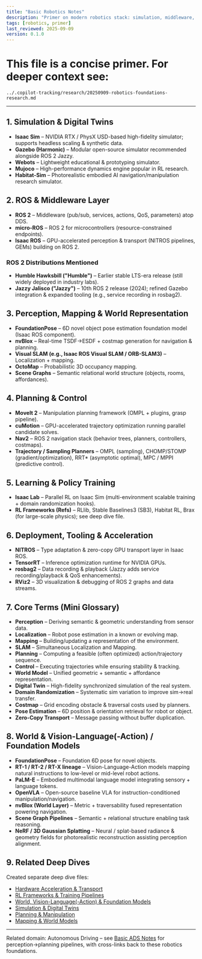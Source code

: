 ```yaml
---
title: "Basic Robotics Notes"
description: "Primer on modern robotics stack: simulation, middleware, perception, planning, learning, acceleration."
tags: [robotics, primer]
last_reviewed: 2025-09-09
version: 0.1.0
---
```


# This file is a concise primer. For deeper context see:
`../.copilot-tracking/research/20250909-robotics-foundations-research.md`

---
## 1. Simulation & Digital Twins

- **Isaac Sim** – NVIDIA RTX / PhysX USD-based high-fidelity simulator; supports headless scaling & synthetic data.
- **Gazebo (Harmonic)** – Modular open-source simulator recommended alongside ROS 2 Jazzy.
- **Webots** – Lightweight educational & prototyping simulator.
- **Mujoco** – High-performance dynamics engine popular in RL research.
- **Habitat-Sim** – Photorealistic embodied AI navigation/manipulation research simulator.

## 2. ROS & Middleware Layer

- **ROS 2** – Middleware (pub/sub, services, actions, QoS, parameters) atop DDS.
- **micro-ROS** – ROS 2 for microcontrollers (resource-constrained endpoints).
- **Isaac ROS** – GPU-accelerated perception & transport (NITROS pipelines, GEMs) building on ROS 2.

### ROS 2 Distributions Mentioned

- **Humble Hawksbill ("Humble")** – Earlier stable LTS-era release (still widely deployed in industry labs).
- **Jazzy Jalisco ("Jazzy")** – 10th ROS 2 release (2024); refined Gazebo integration & expanded tooling (e.g., service recording in rosbag2).

## 3. Perception, Mapping & World Representation

- **FoundationPose** – 6D novel object pose estimation foundation model (Isaac ROS component).
- **nvBlox** – Real-time TSDF→ESDF + costmap generation for navigation & planning.
- **Visual SLAM (e.g., Isaac ROS Visual SLAM / ORB-SLAM3)** – Localization + mapping.
- **OctoMap** – Probabilistic 3D occupancy mapping.
- **Scene Graphs** – Semantic relational world structure (objects, rooms, affordances).

## 4. Planning & Control

- **MoveIt 2** – Manipulation planning framework (OMPL + plugins, grasp pipeline).
- **cuMotion** – GPU-accelerated trajectory optimization running parallel candidate solves.
- **Nav2** – ROS 2 navigation stack (behavior trees, planners, controllers, costmaps).
- **Trajectory / Sampling Planners** – OMPL (sampling), CHOMP/STOMP (gradient/optimization), RRT* (asymptotic optimal), MPC / MPPI (predictive control).

## 5. Learning & Policy Training

- **Isaac Lab** – Parallel RL on Isaac Sim (multi-environment scalable training + domain randomization hooks).
- **RL Frameworks (Refs)** – RLlib, Stable Baselines3 (SB3), Habitat RL, Brax (for large-scale physics); see deep dive file.

## 6. Deployment, Tooling & Acceleration

- **NITROS** – Type adaptation & zero-copy GPU transport layer in Isaac ROS.
- **TensorRT** – Inference optimization runtime for NVIDIA GPUs.
- **rosbag2** – Data recording & playback (Jazzy adds service recording/playback & QoS enhancements).
- **RViz2** – 3D visualization & debugging of ROS 2 graphs and data streams.

## 7. Core Terms (Mini Glossary)

- **Perception** – Deriving semantic & geometric understanding from sensor data.
- **Localization** – Robot pose estimation in a known or evolving map.
- **Mapping** – Building/updating a representation of the environment.
- **SLAM** – Simultaneous Localization and Mapping.
- **Planning** – Computing a feasible (often optimized) action/trajectory sequence.
- **Control** – Executing trajectories while ensuring stability & tracking.
- **World Model** – Unified geometric + semantic + affordance representation.
- **Digital Twin** – High-fidelity synchronized simulation of the real system.
- **Domain Randomization** – Systematic sim variation to improve sim→real transfer.
- **Costmap** – Grid encoding obstacle & traversal costs used by planners.
- **Pose Estimation** – 6D position & orientation retrieval for robot or object.
- **Zero-Copy Transport** – Message passing without buffer duplication.

## 8. World & Vision-Language(-Action) / Foundation Models

- **FoundationPose** – Foundation 6D pose for novel objects.
- **RT-1 / RT-2 / RT-X lineage** – Vision-Language-Action models mapping natural instructions to low-level or mid-level robot actions.
- **PaLM-E** – Embodied multimodal language model integrating sensory + language tokens.
- **OpenVLA** – Open-source baseline VLA for instruction-conditioned manipulation/navigation.
- **nvBlox (World Layer)** – Metric + traversability fused representation powering navigation.
- **Scene Graph Pipelines** – Semantic + relational structure enabling task reasoning.
- **NeRF / 3D Gaussian Splatting** – Neural / splat-based radiance & geometry fields for photorealistic reconstruction assisting perception alignment.

## 9. Related Deep Dives

Created separate deep dive files:

- [Hardware Acceleration & Transport](robotics_deep_dive_hardware_acceleration.md)
- [RL Frameworks & Training Pipelines](robotics_deep_dive_rl_frameworks.md)
- [World, Vision-Language(-Action) & Foundation Models](robotics_deep_dive_models_world_vlm.md)
- [Simulation & Digital Twins](robotics_deep_dive_simulation.md)
- [Planning & Manipulation](robotics_deep_dive_planning_manipulation.md)
- [Mapping & World Models](robotics_deep_dive_mapping_world_models.md)

---
Related domain: Autonomous Driving – see [Basic ADS Notes](basic_ads_notes.md) for perception→planning pipelines, with cross-links back to these robotics foundations.


